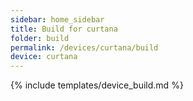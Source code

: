 ```yaml
---
sidebar: home_sidebar
title: Build for curtana
folder: build
permalink: /devices/curtana/build
device: curtana
---
```

{% include templates/device_build.md %}
